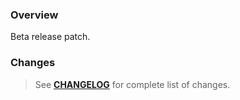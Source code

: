 ### Overview ###

Beta release patch.

### Changes ###

> See **[CHANGELOG](https://github.com/universum-studios/websocket_adapter/blob/master/CHANGELOG.md)** for complete list of changes.